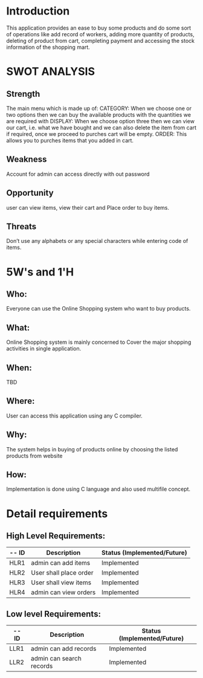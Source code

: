 # Introduction
This application provides an ease to buy some products and do some sort of operations like add record of workers, adding more quantity of products, deleting of product from cart, completing payment and accessing the stock information of the shopping mart.
# SWOT ANALYSIS
## Strength
The main menu which is made up of:
CATEGORY: When we choose one or two options then we can buy the available products with the quantities we are required with
DISPLAY: When we choose option three then we can view our cart, i.e. what we have bought and we can also delete the item from cart if required, once we proceed to purches cart will be empty.
ORDER: This allows you to purches items that you added in cart.
## Weakness 
Account for admin can access directly with out password
## Opportunity 
user can view items, view their cart and Place order to buy items.
## Threats
Don’t use any alphabets or any special characters while entering code of items.
# 5W's and 1'H
## Who:
Everyone can use the Online Shopping system who want to buy products.
## What:
Online Shopping system is mainly concerned to Cover the major shopping activities in single application.
## When:
TBD
## Where:
User can access this application using any C compiler.
## Why:
The system helps in buying of products online by choosing the listed products from website
## How:
Implementation is done using C language and also used multifile concept.


# Detail requirements
## High Level Requirements:
-- ID | Description | Status (Implemented/Future)
----- | ------------|---------------------------
HLR1| admin can add items | Implemented
HLR2| User shall place order| Implemented
HLR3| User shall view items| Implemented
HLR4| admin can view orders| Implemented



##  Low level Requirements:
-- ID | Description | Status (Implemented/Future)
----- | ------------|---------------------------
LLR1| admin can add records  | Implemented
LLR2| admin can search records | Implemented
